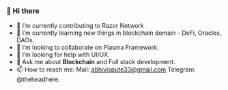 ### 👋 Hi there

- 🔭 I’m currently contributing to Razor Network 
- 🌱 I’m currently learning new things in blockchain domain - DeFi, Oracles, DAOs.
- 👯 I’m looking to collaborate on Plasma Framework.
- 🤔 I’m looking for help with UI/UX.
- 💬 Ask me about **Blockchain** and Full stack development.
- 📫 How to reach me: Mail: [abhivispute33@gmail.com](mailto:abhivispute33@gmail.com) Telegram: @theheadhere.


<!--
**abhishekvispute/abhishekvispute** is a ✨ _special_ ✨ repository because its `README.md` (this file) appears on your GitHub profile.

Here are some ideas to get you started:

- 🔭 I’m currently working on ...
- 🌱 I’m currently learning ...
- 👯 I’m looking to collaborate on ...
- 🤔 I’m looking for help with ...
- 💬 Ask me about ...
- 📫 How to reach me: ...
- 😄 Pronouns: ...
- ⚡ Fun fact: ...
-->
